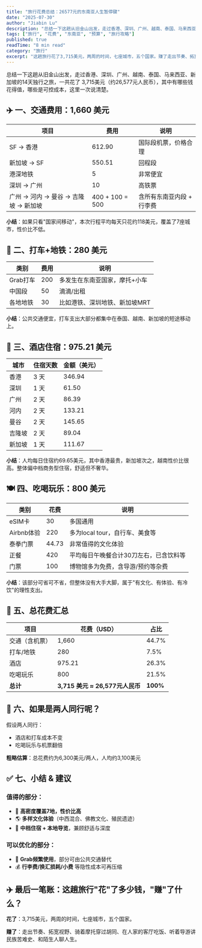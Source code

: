 ```yaml
---
title: "旅行花费总结：26577元的东南亚人生暂停键"
date: "2025-07-30"
author: "Jiabin Lu"
description: "总结一下这趟从旧金山出发，走过香港、深圳、广州、越南、泰国、马来西亚、新加坡的14天独行之旅，一共花了 3,715美元（约26,577元人民币）。"
tags: ["旅行", "花费", "东南亚", "预算", "旅行攻略"]
published: true
readTime: "8 min read"
category: "旅行"
excerpt: "这趟旅行花了3,715美元，两周的时间，七座城市，五个国家。赚了走出节奏、拓宽视野、骑着摩托穿过胡同、在人家的客厅吃饭。"
---
```


总结一下这趟从旧金山出发，走过香港、深圳、广州、越南、泰国、马来西亚、新加坡的14天独行之旅，一共花了 3,715美元（约26,577元人民币），其中有哪些钱花得值，哪些是可控成本，这里一次说清楚。

## ✈️ 一、交通费用：1,660 美元

| 项目 | 费用 | 说明 |
|------|------|------|
| SF → 香港 | 612.90 | 国际段机票，价格合理 |
| 新加坡 → SF | 550.51 | 回程段 |
| 港深地铁 | 5 | 非常便宜 |
| 深圳 → 广州 | 10 | 高铁票 |
| 广州 → 河内 → 曼谷 → 吉隆坡 → 新加坡 | 400 + 100 = 500 | 含所有东南亚内段 + 行李费 |

**小结**：如果只看"国家间移动"，本次行程平均每天只花约118美元，覆盖了7座城市，性价比不低。

## 🚕 二、打车+地铁：280 美元

| 类别 | 费用 | 说明 |
|------|------|------|
| Grab打车 | 200 | 多发生在东南亚国家，摩托+小车 |
| 中国段 | 50 | 滴滴/出租 |
| 各地地铁 | 30 | 比如港铁、深圳地铁、新加坡MRT |

**小结**：公共交通便宜，打车支出大部分都集中在泰国、越南、新加坡的短途移动上。

## 🏨 三、酒店住宿：975.21 美元

| 城市 | 住宿天数 | 金额（美元） |
|------|----------|-------------|
| 香港 | 3 天 | 346.94 |
| 深圳 | 1 天 | 61.50 |
| 广州 | 2 天 | 86.39 |
| 河内 | 2 天 | 133.21 |
| 曼谷 | 2 天 | 145.65 |
| 吉隆坡 | 2 天 | 89.04 |
| 新加坡 | 1 天 | 111.67 |

**小结**：人均每日住宿约69.65美元，其中香港最贵，新加坡次之，越南性价比很高。整体偏中档商务型住宿，舒适但不奢华。

## 🍽 四、吃喝玩乐：800 美元

| 类别 | 花费 | 说明 |
|------|------|------|
| eSIM卡 | 30 | 多国通用 |
| Airbnb体验 | 220 | 多为local tour，自行车、美食等 |
| 泰拳门票 | 44.73 | 非常值得的文化体验 |
| 正餐 | 420 | 平均每日午晚餐合计30刀左右，已含饮料等 |
| 门票 | 100 | 博物馆多为免费，含导游/预约等杂费 |

**小结**：该部分可省可不省，但整体没有大手大脚，属于"有文化、有体验、有冷饮"的理性支出。

## 🧮 五、总花费汇总

| 项目 | 花费（USD） | 占比 |
|------|-------------|------|
| 交通（含机票） | 1,660 | 44.7% |
| 打车/地铁 | 280 | 7.5% |
| 酒店 | 975.21 | 26.3% |
| 吃喝玩乐 | 800 | 21.5% |
| **总计** | **3,715 美元 ≈ 26,577元人民币** | **100%** |

## 👯 六、如果是两人同行呢？

假设两人同行：
- 酒店和打车成本不变
- 吃喝玩乐与机票翻倍

**粗略估算**：总花费约为6,300美元/两人，人均约3,100美元

## ✅ 七、小结 & 建议

### 值得的部分：
- 🎯 **高密度覆盖7地，性价比高**
- 🌎 **多样文化体验**（中西混合、佛教文化、殖民遗迹）
- 🛌 **中档住宿 + 本地导览**，兼顾舒适与深度

### 可以优化的部分：
- 🚖 **Grab频繁使用**，部分可由公共交通替代
- 💰 **行李费/换汇损耗/小费** 等隐性成本可再压缩

## ✈️ 最后一笔账：这趟旅行"花"了多少钱，"赚"了什么？

**花了**：3,715美元，两周的时间，七座城市，五个国家。

**赚了**：走出节奏、拓宽视野、骑着摩托穿过胡同、在人家的客厅吃饭、听着导游讲民族苦难史、和陌生人聊人生。
